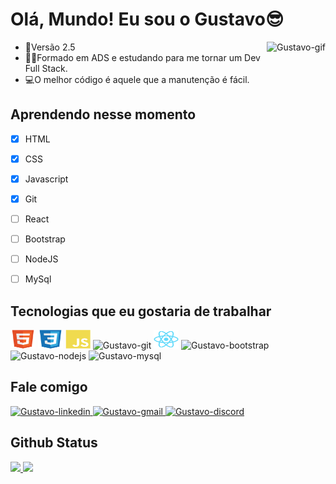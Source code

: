 # Olá, Mundo! Eu sou o Gustavo😎
<img align="right" alt="Gustavo-gif" height="410" src="https://c.tenor.com/rkY5QA5c3VAAAAAC/gato-digitando.gif"/>

- 🎉Versão 2.5
- 👨‍🎓Formado em ADS e estudando para me tornar um Dev Full Stack.
- 💻O melhor código é aquele que a manutenção é fácil.
 
 

## Aprendendo nesse momento

- [X] HTML
- [X] CSS
- [X] Javascript
- [X] Git
- [ ] React
- [ ] Bootstrap
- [ ] NodeJS
- [ ] MySql

 

## Tecnologias que eu gostaria de trabalhar
<div>
    <img alt="Gustavo-html" height="30" width="40" src="https://raw.githubusercontent.com/devicons/devicon/master/icons/html5/html5-original.svg">
    <img alt="Gustavo-css" height="30" width="40" src="https://raw.githubusercontent.com/devicons/devicon/master/icons/css3/css3-original.svg">
    <img alt="Gustavo-js" height="30" width="40" src="https://raw.githubusercontent.com/devicons/devicon/master/icons/javascript/javascript-plain.svg">
    <img alt="Gustavo-git" height="30" width="40" src="https://cdn.jsdelivr.net/gh/devicons/devicon/icons/git/git-original.svg" />
    <img alt="Gustavo-react" height="30" width="40" src="https://raw.githubusercontent.com/devicons/devicon/master/icons/react/react-original.svg">
    <img alt="Gustavo-bootstrap" height="30" width="40" src="https://cdn.jsdelivr.net/gh/devicons/devicon/icons/bootstrap/bootstrap-original.svg">
    <img alt="Gustavo-nodejs" height="30" width="40" src="https://cdn.jsdelivr.net/gh/devicons/devicon/icons/nodejs/nodejs-original.svg">
    <img alt="Gustavo-mysql" height="30" width="40" src="https://cdn.jsdelivr.net/gh/devicons/devicon/icons/mysql/mysql-plain.svg">
</div>
 
 

## Fale comigo
<div style="max-width: 100%; margin: 0 auto;">
  <a href="https://www.linkedin.com/in/devgustavosantos/" target="_blank"><img alt="Gustavo-linkedin" src="https://img.shields.io/badge/LinkedIn-0077B5?style=for-the-badge&logo=linkedin&logoColor=white" /> </a>
  <a href="mailto:devgustavosantos@gmail.com" target="_blank"><img alt="Gustavo-gmail" src="https://img.shields.io/badge/Gmail-D14836?style=for-the-badge&logo=gmail&logoColor=white" /> </a>
  <a href="https://discord.com/channels/940492484197367838/940492484197367840" target="_blank"><img alt="Gustavo-discord" src="https://img.shields.io/badge/Discord-7289DA?style=for-the-badge&logo=discord&logoColor=white"/> </a>
</div>
 
 

## Github Status
<div>
  <a href="https://github.com/devgustavosantos">
  <img width="49%" src="https://github-readme-stats.vercel.app/api?username=devgustavosantos&show_icons=true&theme=dark&include_all_commits=true&count_private=true"/>
  <img width="49%" src="https://github-readme-stats.vercel.app/api/top-langs/?username=devgustavosantos&layout=compact&langs_count=7&theme=dark"/>
</div>
